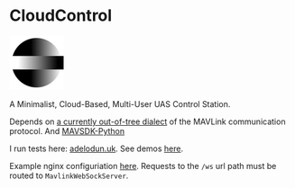 # CloudControl

![](images/StemStudiosLogo.svg)

A Minimalist, Cloud-Based, Multi-User UAS Control Station.

<!-- Link to Mavlink -->
Depends on [a currently out-of-tree dialect](https://github.com/DanielAdelodun/mavlink/tree/stemstudios) of the MAVLink communication protocol.
And [MAVSDK-Python](https://github.com/mavlink/MAVSDK-Python)

I run tests here: [adelodun.uk](https://adelodun.uk).
See demos [here](https://www.youtube.com/playlist?list=PLUynPy3uH59Gy0MrNPr-RNbP1IAcMRKa2).

Example nginx configuriation [here](nginx.conf). Requests to the `/ws` url path must be routed to `MavlinkWebSockServer`.